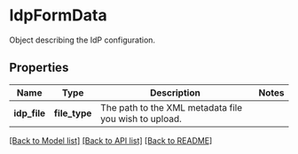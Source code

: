 # IdpFormData

Object describing the IdP configuration.
## Properties
Name | Type | Description | Notes
------------ | ------------- | ------------- | -------------
**idp_file** | **file_type** | The path to the XML metadata file you wish to upload. | 

[[Back to Model list]](README.md#documentation-for-models) [[Back to API list]](README.md#documentation-for-api-endpoints) [[Back to README]](README.md)


